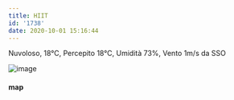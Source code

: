 ```yaml
---
title: HIIT
id: '1738'
date: 2020-10-01 15:16:44
---
```


Nuvoloso, 18°C, Percepito 18°C, Umidità 73%, Vento 1m/s da SSO

![image](/images/2021/08/20201001-activity-map.png)

#### map